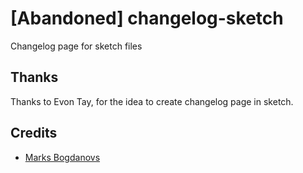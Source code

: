 # [Abandoned] changelog-sketch
Changelog page for sketch files

## Thanks

Thanks to Evon Tay, for the idea to create changelog page in sketch.

## Credits

- [Marks Bogdanovs](https://www.ezitisitis.com)
